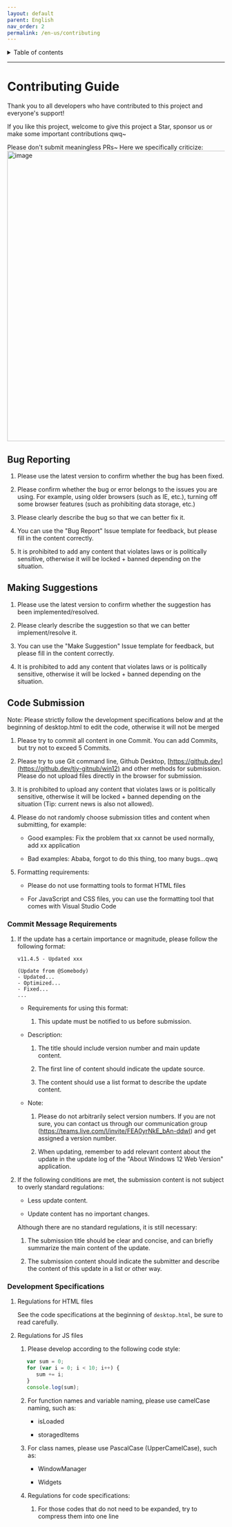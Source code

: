 ```yaml
---
layout: default
parent: English
nav_order: 2
permalink: /en-us/contributing
---
```


<details close markdown="block">
  <summary>
    Table of contents
  </summary>
  {: .text-delta }
- TOC
{:toc}
</details>

---
# Contributing Guide

Thank you to all developers who have contributed to this project and everyone's support!

If you like this project, welcome to give this project a Star, sponsor us or make some important contributions qwq~

Please don't submit meaningless PRs~ Here we specifically criticize:
<img width="673" alt="image" src="https://github.com/tjy-gitnub/win12/assets/121747915/2da6f2d8-369a-4ef7-a87e-7ac4ecacd78b">

## Bug Reporting

1. Please use the latest version to confirm whether the bug has been fixed.

2. Please confirm whether the bug or error belongs to the issues you are using. For example, using older browsers (such as IE, etc.), turning off some browser features (such as prohibiting data storage, etc.)

3. Please clearly describe the bug so that we can better fix it.

4. You can use the "Bug Report" Issue template for feedback, but please fill in the content correctly.

5. It is prohibited to add any content that violates laws or is politically sensitive, otherwise it will be locked + banned depending on the situation.

## Making Suggestions

1. Please use the latest version to confirm whether the suggestion has been implemented/resolved.

2. Please clearly describe the suggestion so that we can better implement/resolve it.

3. You can use the "Make Suggestion" Issue template for feedback, but please fill in the content correctly.

4. It is prohibited to add any content that violates laws or is politically sensitive, otherwise it will be locked + banned depending on the situation.

## Code Submission

Note: Please strictly follow the development specifications below and at the beginning of desktop.html to edit the code, otherwise it will not be merged

1. Please try to commit all content in one Commit. You can add Commits, but try not to exceed 5 Commits.

2. Please try to use Git command line, Github Desktop, [https://github.dev](https://github.dev/tjy-gitnub/win12) and other methods for submission. Please do not upload files directly in the browser for submission.

3. It is prohibited to upload any content that violates laws or is politically sensitive, otherwise it will be locked + banned depending on the situation (Tip: current news is also not allowed).

4. Please do not randomly choose submission titles and content when submitting, for example:

   - Good examples: Fix the problem that xx cannot be used normally, add xx application
  
   - Bad examples: Ababa, forgot to do this thing, too many bugs...qwq

5. Formatting requirements:

   - Please do not use formatting tools to format HTML files

   - For JavaScript and CSS files, you can use the formatting tool that comes with Visual Studio Code

### Commit Message Requirements

   1. If the update has a certain importance or magnitude, please follow the following format:

      ```
      v11.4.5 - Updated xxx

      (Update from @Somebody)
      - Updated...
      - Optimized...
      - Fixed...
      ...
      ```

      - Requirements for using this format:

         1. This update must be notified to us before submission.

      - Description:

         1. The title should include version number and main update content.

         2. The first line of content should indicate the update source.

         3. The content should use a list format to describe the update content.

      - Note:

         1. Please do not arbitrarily select version numbers. If you are not sure, you can contact us through our communication group (<https://teams.live.com/l/invite/FEA0yrNkE_bAn-ddwI>) and get assigned a version number.

         2. When updating, remember to add relevant content about the update in the update log of the "About Windows 12 Web Version" application.

   2. If the following conditions are met, the submission content is not subject to overly standard regulations:

      - Less update content.

      - Update content has no important changes.

      Although there are no standard regulations, it is still necessary:

         1. The submission title should be clear and concise, and can briefly summarize the main content of the update.

         2. The submission content should indicate the submitter and describe the content of this update in a list or other way.

### Development Specifications

1. Regulations for HTML files

   See the code specifications at the beginning of `desktop.html`, be sure to read carefully.

2. Regulations for JS files

   1. Please develop according to the following code style:

   ```js
      var sum = 0;
      for (var i = 0; i < 10; i++) {
         sum += i;
      }
      console.log(sum);
   ```

   2. For function names and variable naming, please use camelCase naming, such as:

      - isLoaded

      - storagedItems

   3. For class names, please use PascalCase (UpperCamelCase), such as:

      - WindowManager

      - Widgets

   4. Regulations for code specifications:

      1. For those codes that do not need to be expanded, try to compress them into one line
